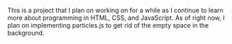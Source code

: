 This is a project that I plan on working on for a while as I continue to learn more about programming in HTML, CSS, and JavaScript. As of right now, I plan on implementing particles.js to get rid of the empty space in the background.
